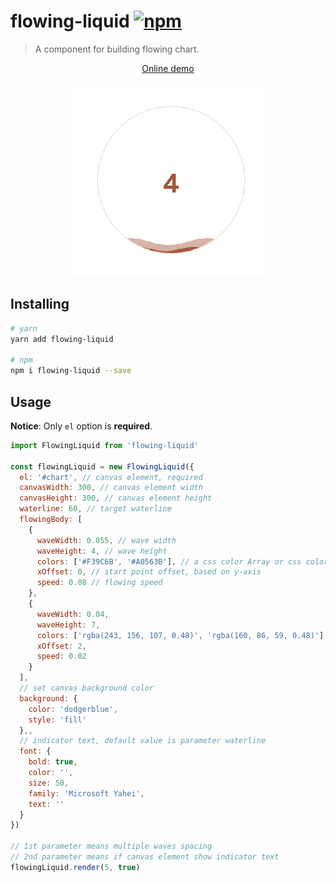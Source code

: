# flowing-liquid [![npm](https://img.shields.io/npm/v/flowing-liquid.svg?style=flat-square)](https://www.npmjs.com/package/flowing-liquid)

> A component for building flowing chart.

<p align="center">
  <a href="https://lbwa.github.io/flowing-liquid/">Online demo</a>
</p>

<p align="center">
  <img src="./sample.gif"/>
</p>

## Installing

```bash
# yarn
yarn add flowing-liquid

# npm
npm i flowing-liquid --save
```

## Usage

**Notice**: Only `el` option is **required**.

```js
import FlowingLiquid from 'flowing-liquid'

const flowingLiquid = new FlowingLiquid({
  el: '#chart', // canvas element, required
  canvasWidth: 300, // canvas element width
  canvasHeight: 300, // canvas element height
  waterline: 60, // target waterline
  flowingBody: [
    {
      waveWidth: 0.055, // wave width
      waveHeight: 4, // wave height
      colors: ['#F39C6B', '#A0563B'], // a css color Array or css color String
      xOffset: 0, // start point offset, based on y-axis
      speed: 0.08 // flowing speed
    },
    {
      waveWidth: 0.04,
      waveHeight: 7,
      colors: ['rgba(243, 156, 107, 0.48)', 'rgba(160, 86, 59, 0.48)'],
      xOffset: 2,
      speed: 0.02
    }
  ],
  // set canvas background color
  background: {
    color: 'dodgerblue',
    style: 'fill'
  },,
  // indicator text, default value is parameter waterline
  font: {
    bold: true,
    color: '',
    size: 50,
    family: 'Microsoft Yahei',
    text: ''
  }
})

// 1st parameter means multiple waves spacing
// 2nd parameter means if canvas element show indicator text
flowingLiquid.render(5, true)
```
